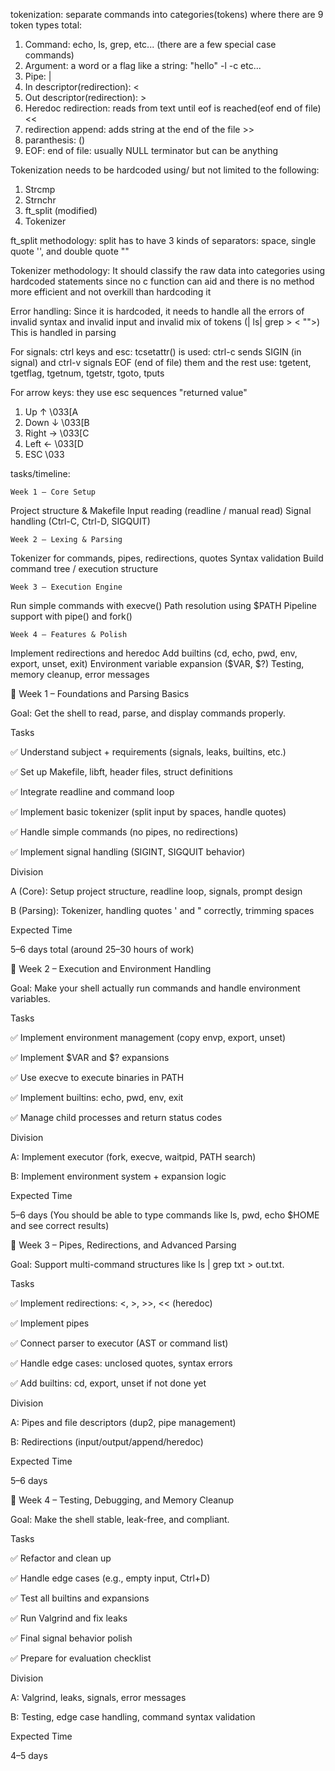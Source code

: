 tokenization: separate commands into categories(tokens) 
where there are 9 token types total:
1. Command: echo, ls, grep, etc... (there are a few special case commands)
2. Argument: a word or a flag like a string: "hello" -l -c etc...
3. Pipe: |
4. In descriptor(redirection): < 
5. Out descriptor(redirection): >
6. Heredoc redirection: reads from text until eof is reached(eof end of file) <<
7. redirection append: adds string at the end of the file >>
8. paranthesis: ()
9. EOF: end of file: usually NULL terminator but can be anything


Tokenization needs to be hardcoded using/ but not limited to the following:
1. Strcmp
2. Strnchr
3. ft_split (modified)
4. Tokenizer

ft_split methodology:
split has to have 3 kinds of separators: space, single quote '', and double quote ""

Tokenizer methodology:
It should classify the raw data into categories using hardcoded statements since no c function
can aid and there is no method more efficient and not overkill than hardcoding it

Error handling:
Since it is hardcoded, it needs to handle all the errors of invalid syntax and invalid input and invalid mix of tokens (| ls| grep > < "">)
This is handled in parsing

For signals: ctrl keys and esc: tcsetattr() is used: ctrl-c sends SIGIN (in signal) and ctrl-v signals EOF (end of file)
them and the rest use: tgetent, tgetflag, tgetnum, tgetstr, tgoto, tputs

For arrow keys: they use esc sequences "returned value"
1. Up ↑	\033[A
2. Down ↓ \033[B
3. Right → \033[C
4. Left ← \033[D
5. ESC  \033

tasks/timeline:

    Week 1 — Core Setup
Project structure & Makefile
Input reading (readline / manual read)
Signal handling (Ctrl-C, Ctrl-D, SIGQUIT)

    Week 2 — Lexing & Parsing
Tokenizer for commands, pipes, redirections, quotes
Syntax validation
Build command tree / execution structure

    Week 3 — Execution Engine
Run simple commands with execve()
Path resolution using $PATH
Pipeline support with pipe() and fork()

    Week 4 — Features & Polish
Implement redirections and heredoc
Add builtins (cd, echo, pwd, env, export, unset, exit)
Environment variable expansion ($VAR, $?)
Testing, memory cleanup, error messages

📅 Week 1 – Foundations and Parsing Basics

Goal: Get the shell to read, parse, and display commands properly.

Tasks

✅ Understand subject + requirements (signals, leaks, builtins, etc.)

✅ Set up Makefile, libft, header files, struct definitions

✅ Integrate readline and command loop

✅ Implement basic tokenizer (split input by spaces, handle quotes)

✅ Handle simple commands (no pipes, no redirections)

✅ Implement signal handling (SIGINT, SIGQUIT behavior)

Division

A (Core): Setup project structure, readline loop, signals, prompt design

B (Parsing): Tokenizer, handling quotes ' and " correctly, trimming spaces

Expected Time

5–6 days total (around 25–30 hours of work)

📅 Week 2 – Execution and Environment Handling

Goal: Make your shell actually run commands and handle environment variables.

Tasks

✅ Implement environment management (copy envp, export, unset)

✅ Implement $VAR and $? expansions

✅ Use execve to execute binaries in PATH

✅ Implement builtins: echo, pwd, env, exit

✅ Manage child processes and return status codes

Division

A: Implement executor (fork, execve, waitpid, PATH search)

B: Implement environment system + expansion logic

Expected Time

5–6 days
(You should be able to type commands like ls, pwd, echo $HOME and see correct results)

📅 Week 3 – Pipes, Redirections, and Advanced Parsing

Goal: Support multi-command structures like ls | grep txt > out.txt.

Tasks

✅ Implement redirections: <, >, >>, << (heredoc)

✅ Implement pipes

✅ Connect parser to executor (AST or command list)

✅ Handle edge cases: unclosed quotes, syntax errors

✅ Add builtins: cd, export, unset if not done yet

Division

A: Pipes and file descriptors (dup2, pipe management)

B: Redirections (input/output/append/heredoc)

Expected Time

5–6 days

📅 Week 4 – Testing, Debugging, and Memory Cleanup

Goal: Make the shell stable, leak-free, and compliant.

Tasks

✅ Refactor and clean up

✅ Handle edge cases (e.g., empty input, Ctrl+D)

✅ Test all builtins and expansions

✅ Run Valgrind and fix leaks

✅ Final signal behavior polish

✅ Prepare for evaluation checklist

Division

A: Valgrind, leaks, signals, error messages

B: Testing, edge case handling, command syntax validation

Expected Time

4–5 days
